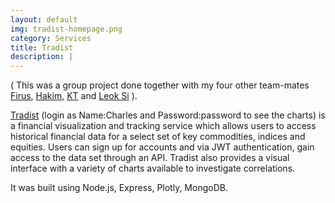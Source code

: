 ```yaml
---
layout: default
img: tradist-homepage.png
category: Services
title: Tradist
description: |
---
```

( This was a group project done together with my four other team-mates [Firus](https://github.com/firusfaizal), [Hakim](https://github.com/hakimishere), [KT](https://github.com/khoodose) and [Leok Si](https://github.com/leokleok) ).

[Tradist](https://tradist-wdi2.herokuapp.com/home) (login as Name:Charles and Password:password to see the charts) is a financial visualization and tracking service which allows users to access historical financial data for a select set of key commodities, indices and equities. Users can sign up for accounts and via JWT authentication, gain access to the data set through an API. Tradist also provides a visual interface with a variety of charts available to investigate correlations.

It was built using Node.js, Express, Plotly, MongoDB.
